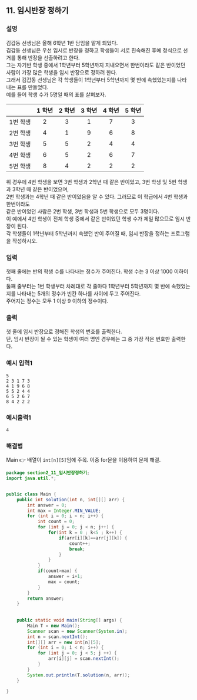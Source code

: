 ## 11. 임시반장 정하기  
  
### 설명  
김갑동 선생님은 올해 6학년 1반 담임을 맡게 되었다.  
김갑동 선생님은 우선 임시로 반장을 정하고 학생들이 서로 친숙해진 후에 정식으로 선거를 통해 반장을 선출하려고 한다.  
그는 자기반 학생 중에서 1학년부터 5학년까지 지내오면서 한번이라도 같은 반이었던 사람이 가장 많은 학생을 임시 반장으로 정하려 한다.  
그래서 김갑동 선생님은 각 학생들이 1학년부터 5학년까지 몇 반에 속했었는지를 나타내는 표를 만들었다.  
예를 들어 학생 수가 5명일 때의 표를 살펴보자.  
  
||1 학년|2 학년|3 학년|4 학년|5 학년|  
|:---:|:---:|:---:|:---:|:---:|:---:|  
|1번 학생|2|3|1|7|3|  
|2번 학생|4|1|9|6|8|  
|3번 학생|5|5|2|4|4|  
|4번 학생|6|5|2|6|7|  
|5번 학생|8|4|2|2|2|  
  
위 경우에 4번 학생을 보면 3번 학생과 2학년 때 같은 반이었고, 3번 학생 및 5번 학생과 3학년 때 같은 반이었으며,  
2번 학생과는 4학년 때 같은 반이었음을 알 수 있다. 그러므로 이 학급에서 4번 학생과 한번이라도  
같은 반이었던 사람은 2번 학생, 3번 학생과 5번 학생으로 모두 3명이다.  
이 예에서 4번 학생이 전체 학생 중에서 같은 반이었던 학생 수가 제일 많으므로 임시 반장이 된다.  
각 학생들이 1학년부터 5학년까지 속했던 반이 주어질 때, 임시 반장을 정하는 프로그램을 작성하시오.  
    
### 입력    
첫째 줄에는 반의 학생 수를 나타내는 정수가 주어진다. 학생 수는 3 이상 1000 이하이다.  
둘째 줄부터는 1번 학생부터 차례대로 각 줄마다 1학년부터 5학년까지 몇 반에 속했었는지를 나타내는 5개의 정수가 빈칸 하나를 사이에 두고 주어진다.  
주어지는 정수는 모두 1 이상 9 이하의 정수이다.                    
  
### 출력  
첫 줄에 임시 반장으로 정해진 학생의 번호를 출력한다.  
단, 임시 반장이 될 수 있는 학생이 여러 명인 경우에는 그 중 가장 작은 번호만 출력한다.      
  
### 예시 입력1  
```
5
2 3 1 7 3
4 1 9 6 8
5 5 2 4 4
6 5 2 6 7
8 4 2 2 2
```  
    
### 예시출력1  

```
4
```  
  
### 해결법  
Main 👉 배열이 `int[n][5]`임에 주목. 이중 for문을 이용하여 문제 해결.  
  
```java
package section2_11_임시반장정하기;
import java.util.*;


public class Main {
	public int solution(int n, int[][] arr) {
		int answer = 0;
		int max = Integer.MIN_VALUE;
		for (int i = 0; i < n; i++) {
			int count = 0;
			for (int j = 0; j < n; j++) {
				for(int k = 0 ; k<5 ; k++) {
					if(arr[i][k]==arr[j][k]) {
						count++;
						break;
					}
				}
			}
			if(count>max) {
				answer = i+1;
				max = count;
			}
		}
		return answer;
	}
	
	
	public static void main(String[] args) {
		Main T = new Main();
		Scanner scan = new Scanner(System.in);
		int n = scan.nextInt();
		int[][] arr = new int[n][5];
		for (int i = 0; i < n; i++) {
			for (int j = 0; j < 5; j ++) {
				arr[i][j] = scan.nextInt();
			}
		}
		System.out.println(T.solution(n, arr));
	}

}

```   